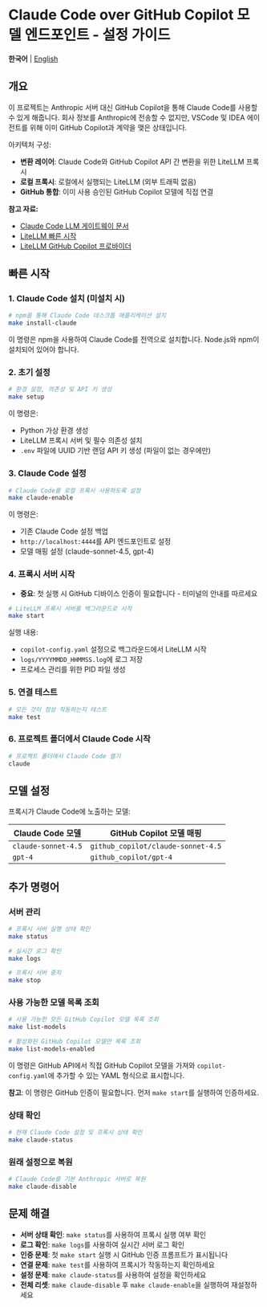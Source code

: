 # Claude Code over GitHub Copilot 모델 엔드포인트 - 설정 가이드

**한국어** | [English](README.md)

## 개요

이 프로젝트는 Anthropic 서버 대신 GitHub Copilot을 통해 Claude Code를 사용할 수 있게 해줍니다.
회사 정보를 Anthropic에 전송할 수 없지만, VSCode 및 IDEA 에이전트를 위해 이미 GitHub Copilot과 계약을 맺은 상태입니다.

아키텍처 구성:
- **변환 레이어**: Claude Code와 GitHub Copilot API 간 변환을 위한 LiteLLM 프록시
- **로컬 프록시**: 로컬에서 실행되는 LiteLLM (외부 트래픽 없음)
- **GitHub 통합**: 이미 사용 승인된 GitHub Copilot 모델에 직접 연결

**참고 자료:**
- [Claude Code LLM 게이트웨이 문서](https://docs.anthropic.com/en/docs/claude-code/llm-gateway)
- [LiteLLM 빠른 시작](https://docs.litellm.ai/#quick-start-proxy---cli)
- [LiteLLM GitHub Copilot 프로바이더](https://docs.litellm.ai/docs/providers/github_copilot)

## 빠른 시작

### 1. Claude Code 설치 (미설치 시)
```bash
# npm을 통해 Claude Code 데스크톱 애플리케이션 설치
make install-claude
```

이 명령은 npm을 사용하여 Claude Code를 전역으로 설치합니다. Node.js와 npm이 설치되어 있어야 합니다.

### 2. 초기 설정
```bash
# 환경 설정, 의존성 및 API 키 생성
make setup
```

이 명령은:
- Python 가상 환경 생성
- LiteLLM 프록시 서버 및 필수 의존성 설치
- `.env` 파일에 UUID 기반 랜덤 API 키 생성 (파일이 없는 경우에만)

### 3. Claude Code 설정
```bash
# Claude Code를 로컬 프록시 사용하도록 설정
make claude-enable
```

이 명령은:
- 기존 Claude Code 설정 백업
- `http://localhost:4444`를 API 엔드포인트로 설정
- 모델 매핑 설정 (claude-sonnet-4.5, gpt-4)

### 4. 프록시 서버 시작
- **중요**: 첫 실행 시 GitHub 디바이스 인증이 필요합니다 - 터미널의 안내를 따르세요
```bash
# LiteLLM 프록시 서버를 백그라운드로 시작
make start
```

실행 내용:
- `copilot-config.yaml` 설정으로 백그라운드에서 LiteLLM 시작
- `logs/YYYYMMDD_HHMMSS.log`에 로그 저장
- 프로세스 관리를 위한 PID 파일 생성

### 5. 연결 테스트
```bash
# 모든 것이 정상 작동하는지 테스트
make test
```

### 6. 프로젝트 폴더에서 Claude Code 시작

```bash
# 프로젝트 폴더에서 Claude Code 열기
claude
```

## 모델 설정

프록시가 Claude Code에 노출하는 모델:

| Claude Code 모델 | GitHub Copilot 모델 매핑         |
|-------------------|----------------------------------|
| `claude-sonnet-4.5` | `github_copilot/claude-sonnet-4.5` |
| `gpt-4`         | `github_copilot/gpt-4`         |

## 추가 명령어

### 서버 관리
```bash
# 프록시 서버 실행 상태 확인
make status

# 실시간 로그 확인
make logs

# 프록시 서버 중지
make stop
```

### 사용 가능한 모델 목록 조회
```bash
# 사용 가능한 모든 GitHub Copilot 모델 목록 조회
make list-models

# 활성화된 GitHub Copilot 모델만 목록 조회
make list-models-enabled
```

이 명령은 GitHub API에서 직접 GitHub Copilot 모델을 가져와 `copilot-config.yaml`에 추가할 수 있는 YAML 형식으로 표시합니다.

**참고**: 이 명령은 GitHub 인증이 필요합니다. 먼저 `make start`를 실행하여 인증하세요.

### 상태 확인
```bash
# 현재 Claude Code 설정 및 프록시 상태 확인
make claude-status
```

### 원래 설정으로 복원
```bash
# Claude Code를 기본 Anthropic 서버로 복원
make claude-disable
```

## 문제 해결

- **서버 상태 확인**: `make status`를 사용하여 프록시 실행 여부 확인
- **로그 확인**: `make logs`를 사용하여 실시간 서버 로그 확인
- **인증 문제**: 첫 `make start` 실행 시 GitHub 인증 프롬프트가 표시됩니다
- **연결 문제**: `make test`를 사용하여 프록시가 작동하는지 확인하세요
- **설정 문제**: `make claude-status`를 사용하여 설정을 확인하세요
- **전체 리셋**: `make claude-disable` 후 `make claude-enable`을 실행하여 재설정하세요
